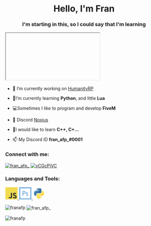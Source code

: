 <h1 align="center">Hello, I'm Fran</h1>
<h3 align="center">I'm starting in this, so I could say that I'm learning</h3>
<iframe> src="https://github.com/sponsors/franafp/card" title="Sponsor franafp" height="225" width="600" style="border: 0;" </iframe>

- 🔭 I’m currently working on [HumanityRP](https://discord.gg/humanityrp)

- 🔰I’m currently learning **Python**, and little **Lua**

- 💻Sometimes I like to program and develop **FiveM**

- 📝 Discord [Noxius](https://discord.gg/vkvCkHwg)

- 🧠I would like to learn **C++, C+...**

- 📫 My Discord ID **fran_afp_#0001**
<h3 align="left">Connect with me:</h3>
<p align="left">
<a href="https://www.youtube.com/channel/UCDIMj1pa2HqUMegbemddwCw" target="blank"><img align="center" src="https://raw.githubusercontent.com/rahuldkjain/github-profile-readme-generator/master/src/images/icons/Social/youtube.svg" alt="fran_afp_" height="30" width="40" /></a>
<a href="https://discord.gg/vCGcPjVC" target="blank"><img align="center" src="https://raw.githubusercontent.com/rahuldkjain/github-profile-readme-generator/master/src/images/icons/Social/discord.svg" alt="vCGcPjVC" height="30" width="40" /></a>
</p>
<h3 align="left">Languages and Tools:</h3>
<p align="left"> <a href="https://developer.mozilla.org/en-US/docs/Web/JavaScript" target="_blank" rel="noreferrer"> <img src="https://raw.githubusercontent.com/devicons/devicon/master/icons/javascript/javascript-original.svg" alt="javascript" width="40" height="40"/> </a> <a href="https://www.photoshop.com/en" target="_blank" rel="noreferrer"> <img src="https://raw.githubusercontent.com/devicons/devicon/master/icons/photoshop/photoshop-line.svg" alt="photoshop" width="40" height="40"/> </a> <a href="https://www.python.org" target="_blank" rel="noreferrer"> <img src="https://raw.githubusercontent.com/devicons/devicon/master/icons/python/python-original.svg" alt="python" width="40" height="40"/> </a> </p>
<p><img align="left" src="https://github-readme-stats.vercel.app/api/top-langs?username=franafp&show_icons=true&theme=dark&locale=en&layout=compact" alt="franafp" /></p>
<p>&nbsp;<img align="center" src="https://github-readme-stats.vercel.app/api?username=franafp&theme=dark&show_icons=true&locale=en" alt="fran_afp_" /></p>
<p><img align="center" src="https://github-readme-streak-stats.herokuapp.com/?user=franafp&theme=dark" alt="franafp" /></p>
